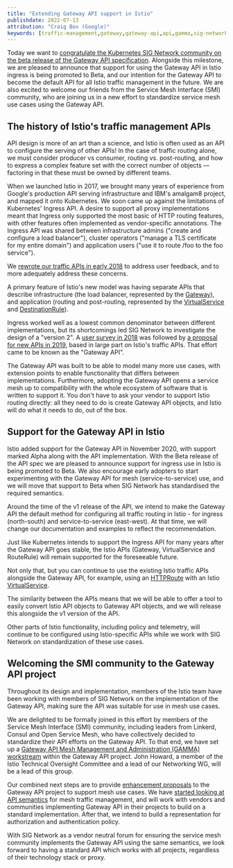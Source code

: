 ```yaml
---
title: "Extending Gateway API support in Istio"
publishdate: 2022-07-13
attribution: "Craig Box (Google)"
keywords: [traffic-management,gateway,gateway-api,api,gamma,sig-network]
---
```


Today we want to [congratulate the Kubernetes SIG Network community on the beta release of the Gateway API specification](https://kubernetes.io/blog/2022/07/12/gateway-api-first-beta/). Alongside this milestone, we are pleased to announce that support for using the Gateway API in Istio ingress is being promoted to Beta, and our intention for the Gateway API to become the default API for all Istio traffic management in the future. We are also excited to welcome our friends from the Service Mesh Interface (SMI) community, who are joining us in a new effort to standardize service mesh use cases using the Gateway API.

## The history of Istio's traffic management APIs

API design is more of an art than a science, and Istio is often used as an API to configure the serving of other APIs! In the case of traffic routing alone, we must consider producer vs consumer, routing vs. post-routing, and how to express a complex feature set with the correct number of objects — factoring in that these must be owned by different teams.

When we launched Istio in 2017, we brought many years of experience from Google's production API serving infrastructure and IBM's amalgam8 project, and mapped it onto Kubernetes. We soon came up against the limitations of Kubernetes' Ingress API. A desire to support all proxy implementations meant that Ingress only supported the most basic of HTTP routing features, with other features often implemented as vendor-specific annotations. The Ingress API was shared between infrastructure admins ("create and configure a load balancer"), cluster operators ("manage a TLS certificate for my entire domain") and application users ("use it to route /foo to the foo service").

We [rewrote our traffic APIs in early 2018](https://istio.io/latest/blog/2018/v1alpha3-routing/) to address user feedback, and to more adequately address these concerns.

A primary feature of Istio's new model was having separate APIs that describe infrastructure (the load balancer, represented by the [Gateway](https://istio.io/latest/docs/concepts/traffic-management/#gateways)), and application (routing and post-routing, represented by the [VirtualService](https://istio.io/latest/docs/concepts/traffic-management/#virtual-services) and [DestinationRule](https://istio.io/latest/docs/concepts/traffic-management/#destination-rules)).

Ingress worked well as a lowest common denominator between different implementations, but its shortcomings led SIG Network to investigate the design of a "version 2". A [user survey in 2018](https://github.com/bowei/k8s-ingress-survey-2018/blob/master/survey.pdf) was followed by [a proposal for new APIs in 2019](https://www.youtube.com/watch?v=Ne9UJL6irXY), based in large part on Istio's traffic APIs. That effort came to be known as the "Gateway API".

The Gateway API was built to be able to model many more use cases, with extension points to enable functionality that differs between implementations. Furthermore, adopting the Gateway API opens a service mesh up to compatibility with the whole ecosystem of software that is written to support it. You don't have to ask your vendor to support Istio routing directly: all they need to do is create Gateway API objects, and Istio will do what it needs to do, out of the box.

## Support for the Gateway API in Istio

Istio added support for the Gateway API in November 2020, with support marked Alpha along with the API implementation. With the Beta release of the API spec we are pleased to announce support for ingress use in Istio is being promoted to Beta. We also encourage early adopters to start experimenting with the Gateway API for mesh (service-to-service) use, and we will move that support to Beta when SIG Network has standardised the required semantics.

Around the time of the v1 release of the API, we intend to make the Gateway API the default method for configuring all traffic routing in Istio - for ingress (north-south) and service-to-service (east-west). At that time, we will change our documentation and examples to reflect the recommendation.

Just like Kubernetes intends to support the Ingress API for many years after the Gateway API goes stable, the Istio APIs (Gateway, VirtualService and RouteRule) will remain supported for the foreseeable future.

Not only that, but you can continue to use the existing Istio traffic APIs alongside the Gateway API, for example, using an [HTTPRoute](https://gateway-api.sigs.k8s.io/v1beta1/api-types/httproute/) with an Istio [VirtualService](https://istio.io/latest/docs/reference/config/networking/virtual-service/).

The similarity between the APIs means that we will be able to offer a tool to easily convert Istio API objects to Gateway API objects, and we will release this alongside the v1 version of the API.

Other parts of Istio functionality, including policy and telemetry, will continue to be configured using Istio-specific APIs while we work with SIG Network on standardization of these use cases.

## Welcoming the SMI community to the Gateway API project

Throughout its design and implementation, members of the Istio team have been working with members of SIG Network on the implementation of the Gateway API, making sure the API was suitable for use in mesh use cases.

We are delighted to be formally joined in this effort by members of the Service Mesh Interface (SMI) community, including leaders from Linkerd, Consul and Open Service Mesh, who have collectively decided to standardize their API efforts on the Gateway API. To that end, we have set up a [Gateway API Mesh Management and Administration (GAMMA) workstream](https://gateway-api.sigs.k8s.io/contributing/gamma/) within the Gateway API project. John Howard, a member of the Istio Technical Oversight Committee and a lead of our Networking WG, will be a lead of this group.

Our combined next steps are to provide [enhancement proposals](https://gateway-api.sigs.k8s.io/v1alpha2/contributing/gep/) to the Gateway API project to support mesh use cases. We have [started looking at API semantics](https://docs.google.com/document/d/1T_DtMQoq2tccLAtJTpo3c0ohjm25vRS35MsestSL9QU/edit) for mesh traffic management, and will work with vendors and communities implementing Gateway API in their projects to build on a standard implementation. After that, we intend to build a representation for authorization and authentication policy.

With SIG Network as a vendor neutral forum for ensuring the service mesh community implements the Gateway API using the same semantics, we look forward to having a standard API which works with all projects, regardless of their technology stack or proxy.
